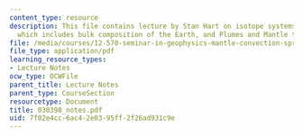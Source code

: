 ```yaml
---
content_type: resource
description: This file contains lecture by Stan Hart on isotope systems and geochemistry
  which includes bulk composition of the Earth, and Plumes and Mantle taxonomy.
file: /media/courses/12-570-seminar-in-geophysics-mantle-convection-spring-1998/7f02e4cc6ac42e0395ff2f26ad931c9e_030398_notes.pdf
file_type: application/pdf
learning_resource_types:
- Lecture Notes
ocw_type: OCWFile
parent_title: Lecture Notes
parent_type: CourseSection
resourcetype: Document
title: 030398_notes.pdf
uid: 7f02e4cc-6ac4-2e03-95ff-2f26ad931c9e
---
```

